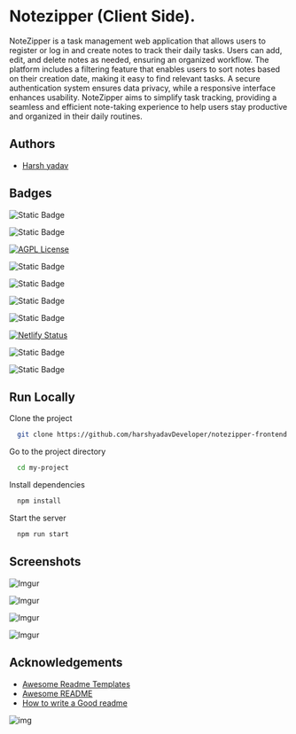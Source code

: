 
# Notezipper (Client Side).

NoteZipper is a task management web application that allows users to register or log in and create notes to track their daily tasks. Users can add, edit, and delete notes as needed, ensuring an organized workflow. The platform includes a filtering feature that enables users to sort notes based on their creation date, making it easy to find relevant tasks. A secure authentication system ensures data privacy, while a responsive interface enhances usability. NoteZipper aims to simplify task tracking, providing a seamless and efficient note-taking experience to help users stay productive and organized in their daily routines.


## Authors

- [Harsh yadav](https://github.com/harshyadavDeveloper)

## Badges

![Static Badge](https://img.shields.io/badge/github-blue)

![Static Badge](https://img.shields.io/badge/react-blue)

[![AGPL License](https://img.shields.io/badge/license-AGPL-blue.svg)](http://www.gnu.org/licenses/agpl-3.0)

![Static Badge](https://img.shields.io/badge/node.js-green)

![Static Badge](https://img.shields.io/badge/express.js-black)

![Static Badge](https://img.shields.io/badge/mongodb-green)

![Static Badge](https://img.shields.io/badge/deployed%20on-netlify-brightgreen)

[![Netlify Status](https://api.netlify.com/api/v1/badges/82b223a0-cf8e-4ee9-badf-d94ea81dd98f/deploy-status)](https://app.netlify.com/sites/personalnotezipper/deploys)

![Static Badge](https://img.shields.io/badge/contributions-welcome-brightgreen)

![Static Badge](https://img.shields.io/badge/build-passing-success)

## Run Locally

Clone the project

```bash
  git clone https://github.com/harshyadavDeveloper/notezipper-frontend.git
```

Go to the project directory

```bash
  cd my-project
```

Install dependencies

```bash
  npm install
```

Start the server

```bash
  npm run start
```


## Screenshots

![Imgur](https://i.imgur.com/Pw0B6Ez.png)

![Imgur](https://imgur.com/ha8nPDk.png)

![Imgur](https://imgur.com/VVLIn0M.png)

![Imgur](https://imgur.com/XwOo5HT.png)


## Acknowledgements

 - [Awesome Readme Templates](https://awesomeopensource.com/project/elangosundar/awesome-README-templates)
 - [Awesome README](https://github.com/matiassingers/awesome-readme)
 - [How to write a Good readme](https://bulldogjob.com/news/449-how-to-write-a-good-readme-for-your-github-project)


![img](https://i.imgur.com/z0IeTQ5.jpeg)

